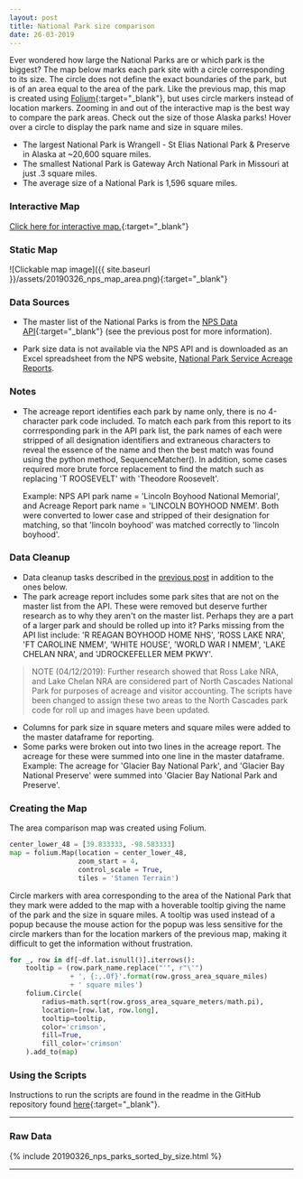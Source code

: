 ```yaml
---
layout: post
title: National Park size comparison
date: 26-03-2019
---
```


Ever wondered how large the National Parks are or which park is the biggest? The map below marks each park site with a circle corresponding to its size. The circle does not define the exact boundaries of the park, but is of an area equal to the area of the park. Like the previous map, this map is created using [Folium](https://python-visualization.github.io/folium/){:target="_blank"}, but uses circle markers instead of location markers. Zooming in and out of the interactive map is the best way to compare the park areas. Check out the size of those Alaska parks! Hover over a circle to display the park name and size in square miles.

* The largest National Park is Wrangell - St Elias National Park & Preserve in Alaska at ~20,600 square miles.
* The smallest National Park is Gateway Arch National Park in Missouri at just .3 square miles.
* The average size of a National Park is 1,596 square miles.

### Interactive Map
[Click here for interactive map.](https://goodmorningdata.github.io/assets/nps_parks_map_area.html){:target="_blank"}

### Static Map
![Clickable map image]({{ site.baseurl }}/assets/20190326_nps_map_area.png){:target="_blank"}

### Data Sources
* The master list of the National Parks is from the [NPS Data API](https://www.nps.gov/subjects/digital/nps-data-api.htm){:target="_blank"} (see the previous post for more information).

* Park size data is not available via the NPS API and is downloaded as an Excel spreadsheet from the NPS website, [National Park Service Acreage Reports](https://www.nps.gov/subjects/lwcf/acreagereports.htm).

### Notes
* The acreage report identifies each park by name only, there is no 4-character park code included. To match each park from this report to its corrresponding park in the API park list, the park names of each were stripped of all designation identifiers and extraneous characters to reveal the essence of the name and then the best match was found using the python method, SequenceMatcher(). In addition, some cases required more brute force replacement to find the match such as replacing 'T ROOSEVELT' with 'Theodore Roosevelt'.

    Example:  NPS API park name = 'Lincoln Boyhood National Memorial', and Acreage Report park name = 'LINCOLN BOYHOOD NMEM'. Both were converted to lower case and stripped of their designation for matching, so that 'lincoln boyhood' was matched correctly to 'lincoln boyhood'.

### Data Cleanup
* Data cleanup tasks described in the [previous post](https://goodmorningdata.github.io/NPS-Clickable-Map-Parks/) in addition to the ones below.
* The park acreage report includes some park sites that are not on the master list from the API. These were removed but deserve further research as to why they aren't on the master list. Perhaps they are a part of a larger park and should be rolled up into it? Parks missing from the API list include: 'R REAGAN BOYHOOD HOME NHS', 'ROSS LAKE NRA', 'FT CAROLINE NMEM', 'WHITE HOUSE', 'WORLD WAR I NMEM', 'LAKE CHELAN NRA', and 'JDROCKEFELLER MEM PKWY'.
>NOTE (04/12/2019): Further research showed that Ross Lake NRA, and Lake Chelan NRA are considered part of North Cascades National Park for purposes of acreage and visitor accounting. The scripts have been changed to assign these two areas to the North Cascades park code for roll up and images have been updated.
* Columns for park size in square meters and square miles were added to the master dataframe for reporting.
* Some parks were broken out into two lines in the acreage report. The acreage for these were summed into one line in the master dataframe. Example: The acreage for 'Glacier Bay National Park', and 'Glacier Bay National Preserve' were summed into 'Glacier Bay National Park and Preserve'.

### Creating the Map
The area comparison map was created using Folium.

```python
center_lower_48 = [39.833333, -98.583333]
map = folium.Map(location = center_lower_48,
                 zoom_start = 4,
                 control_scale = True,
                 tiles = 'Stamen Terrain')
```

Circle markers with area corresponding to the area of the National Park that they mark were added to the map with a hoverable tooltip giving the name of the park and the size in square miles. A tooltip was used instead of a popup because the mouse action for the popup was less sensitive for the circle markers than for the location markers of the previous map, making it difficult to get the information without frustration.

```python
for _, row in df[~df.lat.isnull()].iterrows():
    tooltip = (row.park_name.replace("'", r"\'")
               + ', {:,.0f}'.format(row.gross_area_square_miles)
               + ' square miles')
    folium.Circle(
        radius=math.sqrt(row.gross_area_square_meters/math.pi),
        location=[row.lat, row.long],
        tooltip=tooltip,
        color='crimson',
        fill=True,
        fill_color='crimson'
    ).add_to(map)
```

### Using the Scripts
Instructions to run the scripts are found in the readme in the GitHub repository found [here](https://github.com/goodmorningdata/nps){:target="_blank"}.

---

### Raw Data
{% include 20190326_nps_parks_sorted_by_size.html %}

---
